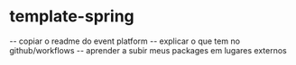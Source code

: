 # template-spring

-- copiar o readme do event platform
-- explicar o que tem no github/workflows
-- aprender a subir meus packages em lugares externos
